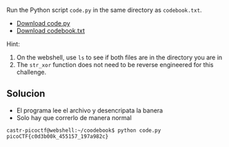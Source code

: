 Run the Python script `code.py` in the same directory as `codebook.txt`.

- [Download code.py](https://artifacts.picoctf.net/c/3/code.py)
- [Download codebook.txt](https://artifacts.picoctf.net/c/3/codebook.txt)

Hint:
1. On the webshell, use `ls` to see if both files are in the directory you are in
2. The `str_xor` function does not need to be reverse engineered for this challenge.

## Solucion

- El programa lee el archivo y desencripata la banera
- Solo hay que correrlo de manera normal
```
castr-picoctf@webshell:~/coodebook$ python code.py 
picoCTF{c0d3b00k_455157_197a982c}
```
